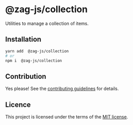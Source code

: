 # @zag-js/collection

Utilities to manage a collection of items.

## Installation

```sh
yarn add  @zag-js/collection
# or
npm i  @zag-js/collection
```

## Contribution

Yes please! See the [contributing guidelines](https://github.com/chakra-ui/zag/blob/main/CONTRIBUTING.md) for details.

## Licence

This project is licensed under the terms of the [MIT license](https://github.com/chakra-ui/zag/blob/main/LICENSE).

